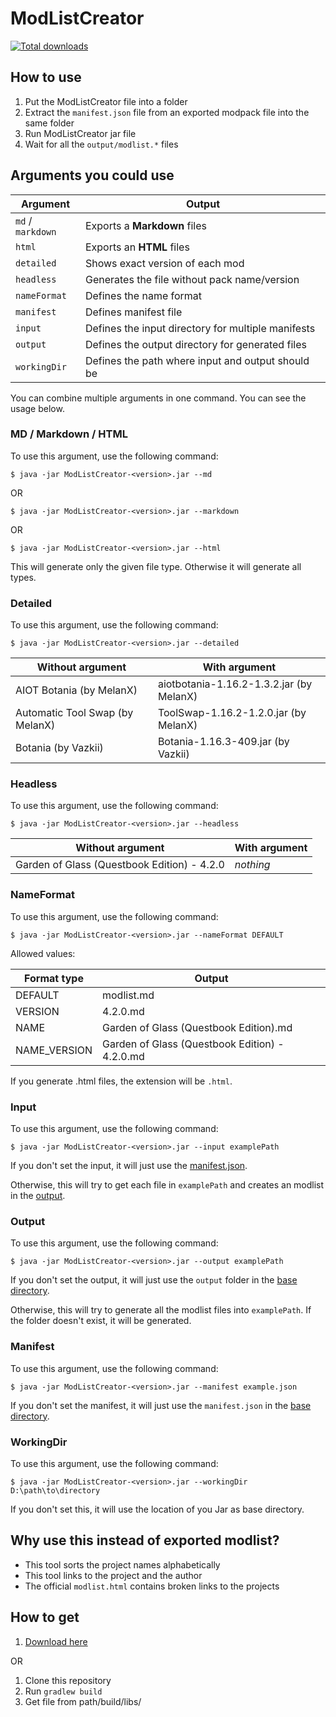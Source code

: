 # ModListCreator
[![Total downloads](https://img.shields.io/github/downloads/MelanX/ModListCreator/total.svg)](https://www.github.com/MelanX/ModListCreator/releases/)

## How to use
1. Put the ModListCreator file into a folder
2. Extract the `manifest.json` file from an exported modpack file into the same folder
3. Run ModListCreator jar file
4. Wait for all the `output/modlist.*` files

## Arguments you could use
| Argument          | Output                                             |
|-------------------|----------------------------------------------------|
| `md` / `markdown` | Exports a **Markdown** files                       |
| `html`            | Exports an **HTML** files                          |
| `detailed`        | Shows exact version of each mod                    |
| `headless`        | Generates the file without pack name/version       |
| `nameFormat`      | Defines the name format                            |
| `manifest`        | Defines manifest file                              |
| `input`           | Defines the input directory for multiple manifests |
| `output`          | Defines the output directory for generated files   |
| `workingDir`      | Defines the path where input and output should be  |

You can combine multiple arguments in one command. You can see the usage below.

### MD / Markdown / HTML
To use this argument, use the following command:

`$ java -jar ModListCreator-<version>.jar --md`

OR 


`$ java -jar ModListCreator-<version>.jar --markdown`

OR

`$ java -jar ModListCreator-<version>.jar --html`

This will generate only the given file type. Otherwise it will generate all types.

### Detailed
To use this argument, use the following command:

`$ java -jar ModListCreator-<version>.jar --detailed`

| Without argument                | With argument                            |
|---------------------------------|------------------------------------------|
| AIOT Botania (by MelanX)        | aiotbotania-1.16.2-1.3.2.jar (by MelanX) |
| Automatic Tool Swap (by MelanX) | ToolSwap-1.16.2-1.2.0.jar (by MelanX)    |
| Botania (by Vazkii)             | Botania-1.16.3-409.jar (by Vazkii)       |

### Headless
To use this argument, use the following command:

`$ java -jar ModListCreator-<version>.jar --headless`

| Without argument                            | With argument |
|---------------------------------------------|---------------|
| Garden of Glass (Questbook Edition) - 4.2.0 | *nothing*     |

### NameFormat
To use this argument, use the following command:

`$ java -jar ModListCreator-<version>.jar --nameFormat DEFAULT`

Allowed values:

| Format type  | Output                                         |
|--------------|------------------------------------------------|
| DEFAULT      | modlist.md                                     |
| VERSION      | 4.2.0.md                                       |
| NAME         | Garden of Glass (Questbook Edition).md         |
| NAME_VERSION | Garden of Glass (Questbook Edition) - 4.2.0.md |

If you generate .html files, the extension will be `.html`.

### Input
To use this argument, use the following command:

`$ java -jar ModListCreator-<version>.jar --input examplePath`

If you don't set the input, it will just use the [manifest.json](#manifest).

Otherwise, this will try to get each file in `examplePath` and creates an modlist in the [output](#output).

### Output
To use this argument, use the following command:

`$ java -jar ModListCreator-<version>.jar --output examplePath`

If you don't set the output, it will just use the `output` folder in the [base directory](#workingDir).

Otherwise, this will try to generate all the modlist files into `examplePath`. If the folder doesn't exist, it will be generated.

### Manifest
To use this argument, use the following command:

`$ java -jar ModListCreator-<version>.jar --manifest example.json`

If you don't set the manifest, it will just use the `manifest.json` in the [base directory](#workingDir).

### WorkingDir
To use this argument, use the following command:

`$ java -jar ModListCreator-<version>.jar --workingDir D:\path\to\directory`

If you don't set this, it will use the location of you Jar as base directory.

## Why use this instead of exported modlist?
- This tool sorts the project names alphabetically
- This tool links to the project and the author
- The official `modlist.html` contains broken links to the projects

## How to get
1. [Download here](https://github.com/MelanX/ModListCreator/releases)

OR

1. Clone this repository
2. Run `gradlew build`
3. Get file from path/build/libs/